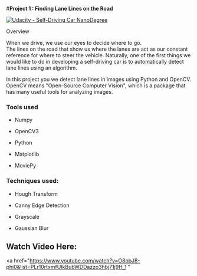 #**Project 1 : Finding Lane Lines on the Road** 


[![Udacity - Self-Driving Car NanoDegree](https://s3.amazonaws.com/udacity-sdc/github/shield-carnd.svg)](http://www.udacity.com/drive)
Overview





When we drive, we use our eyes to decide where to go.  
The lines on the road that show us where the lanes are act as our constant reference for where to steer the vehicle. 
 Naturally, one of the first things we would like to do in developing a self-driving car is to automatically detect 
lane lines using an algorithm.

In this project you we detect lane lines in images using Python and OpenCV.
  OpenCV means "Open-Source Computer Vision", which is a package that has many useful tools for analyzing images.  


### Tools used

* Numpy
* OpenCV3 

* Python 

* Matplotlib 

* MoviePy


### Techniques used:

* Hough Transform

* Canny Edge Detection

* Grayscale

* Gaussian Blur

## Watch Video Here:
<a href="https://www.youtube.com/watch?v=O8obJ8-phi0&list=PLr10rtxmfUIkBubWDDazzo3hbj71j9H_1
" 